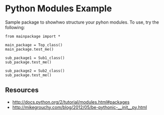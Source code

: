 Python Modules Example
======================

Sample package to showhwo structure your pyhon modules. To use, try the following:

    from mainpackage import *

    main_package = Top_class()
    main_package.test_me()

    sub_package1 = Sub1_class()
    sub_package.test_me()

    sub_package2 = Sub2_class()
    sub_package.test_me()

Resources
---------

  * http://docs.python.org/2/tutorial/modules.html#packages
  * http://mikegrouchy.com/blog/2012/05/be-pythonic-__init__py.html
